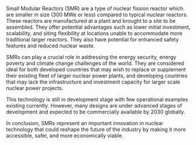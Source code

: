 Small Modular Reactors (SMR) are a type of nuclear fission reactor which are smaller in size (300 MWe or less) compared to typical nuclear reactors. These reactors are manufactured at a plant and brought to a site to be assembled. They offer potential advantages such as lower initial investment, scalability, and siting flexibility at locations unable to accommodate more traditional larger reactors. They also have potential for enhanced safety features and reduced nuclear waste.

SMRs can play a crucial role in addressing the energy security, energy poverty and climate change challenges of the world. They are considered ideal for both developed countries that may wish to replace or supplement their existing fleet of larger nuclear power plants, and developing countries that may lack the infrastructure and investment capacity for larger scale nuclear power projects.

This technology is still in development stage with few operational examples existing currently. However, many designs are under advanced stages of development and expected to be commercially available by 2030 globally.

In conclusion, SMRs represent an important innovation in nuclear technology that could reshape the future of the industry by making it more accessible, safer, and more economically viable.